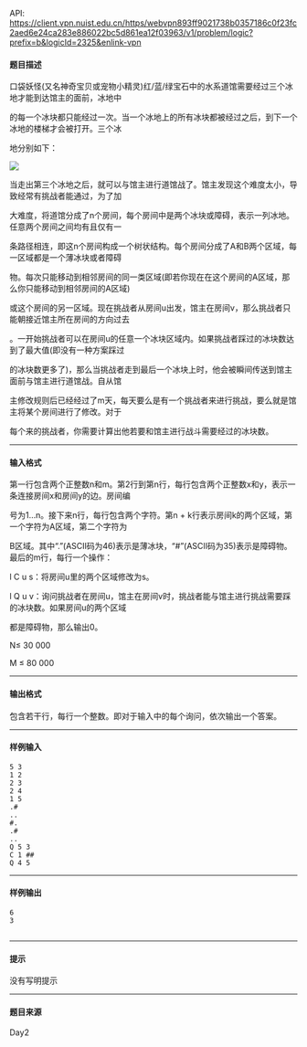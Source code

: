 API: https://client.vpn.nuist.edu.cn/https/webvpn893ff9021738b0357186c0f23fc2aed6e24ca283e886022bc5d861ea12f03963/v1/problem/logic?prefix=b&logicId=2325&enlink-vpn

#### 题目描述

口袋妖怪(又名神奇宝贝或宠物小精灵)红/蓝/绿宝石中的水系道馆需要经过三个冰地才能到达馆主的面前，冰地中

的每一个冰块都只能经过一次。当一个冰地上的所有冰块都被经过之后，到下一个冰地的楼梯才会被打开。三个冰

地分别如下：

![](../file/2325_0.jpg)

当走出第三个冰地之后，就可以与馆主进行道馆战了。馆主发现这个难度太小，导致经常有挑战者能通过，为了加

大难度，将道馆分成了n个房间，每个房间中是两个冰块或障碍，表示一列冰地。任意两个房间之间均有且仅有一

条路径相连，即这n个房间构成一个树状结构。每个房间分成了A和B两个区域，每一区域都是一个薄冰块或者障碍

物。每次只能移动到相邻房间的同一类区域(即若你现在在这个房间的A区域，那么你只能移动到相邻房间的A区域)

或这个房间的另一区域。现在挑战者从房间u出发，馆主在房间v，那么挑战者只能朝接近馆主所在房间的方向过去

。一开始挑战者可以在房间u的任意一个冰块区域内。如果挑战者踩过的冰块数达到了最大值(即没有一种方案踩过

的冰块数更多了)，那么当挑战者走到最后一个冰块上时，他会被瞬间传送到馆主面前与馆主进行道馆战。自从馆

主修改规则后已经经过了m天，每天要么是有一个挑战者来进行挑战，要么就是馆主将某个房间进行了修改。对于

每个来的挑战者，你需要计算出他若要和馆主进行战斗需要经过的冰块数。

---

#### 输入格式

第一行包含两个正整数n和m。第2行到第n行，每行包含两个正整数x和y，表示一条连接房间x和房间y的边。房间编

号为1…n。接下来n行，每行包含两个字符。第n + k行表示房间k的两个区域，第一个字符为A区域，第二个字符为

B区域。其中“.”(ASCII码为46)表示是薄冰块，“#”(ASCII码为35)表示是障碍物。最后的m行，每行一个操作：

l C u s：将房间u里的两个区域修改为s。

l Q u v：询问挑战者在房间u，馆主在房间v时，挑战者能与馆主进行挑战需要踩的冰块数。如果房间u的两个区域

都是障碍物，那么输出0。

N≤ 30 000

M ≤ 80 000

---

#### 输出格式

包含若干行，每行一个整数。即对于输入中的每个询问，依次输出一个答案。

---

#### 样例输入
```
5 3
1 2
2 3
2 4
1 5
.#
..
#.
.#
..
Q 5 3
C 1 ##
Q 4 5
```

---

#### 样例输出
```
6
3


```

---

#### 提示

没有写明提示

---

#### 题目来源

Day2